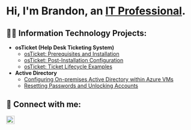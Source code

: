 <h1>Hi, I'm Brandon, an <a href="https://www.linkedin.com/in/joshmadakor/">IT Professional</a>. </h1>

<h2>👨‍💻 Information Technology Projects:</h2>

- <b>osTicket (Help Desk Ticketing System) </b>
  - [osTicket: Prerequisites and Installation](https://github.com/TheMrBroderick/osticket-prereqs)
  - [osTicket: Post-Installation Configuration](https://github.com/TheMrBroderick/post-install-config)
  - [osTicket: Ticket Lifecycle Examples](https://github.com/TheMrBroderick/ticket-lifecycle)
- <b>Active Directory</b>
  - [Configuring On-premises Active Directory within Azure VMs](https://github.com/TheMrBroderick/congifure-ad)
  - [Resetting Passwords and Unlocking Accounts](https://github.com/TheMrBroderick/resetting-passwords)

<h2> 🤳 Connect with me:</h2>

[<img align="left" alt="Brandon | LinkedIn" width="22px" src="https://cdn.jsdelivr.net/npm/simple-icons@v3/icons/linkedin.svg" />][linkedin]

[linkedin]: https://linkedin.com/in/joshmadakor
